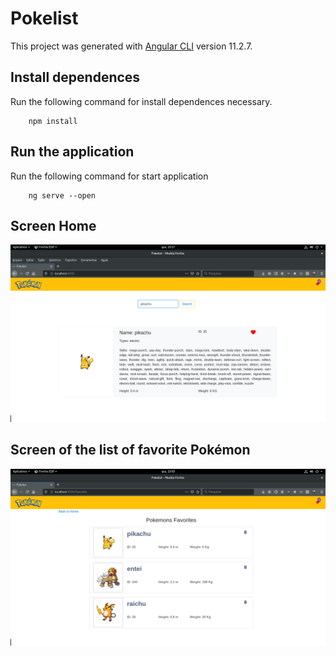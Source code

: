 # Pokelist

This project was generated with [Angular CLI](https://github.com/angular/angular-cli) version 11.2.7.

## Install dependences
Run the following command for install dependences necessary.

```shell
    npm install
```

## Run the application
Run the following command for start application 

```shell
    ng serve --open
```
## Screen Home
![plot](./screen_home.png)

## Screen of the list of favorite Pokémon
![plot](./screen_favorite_pokemons.png)
